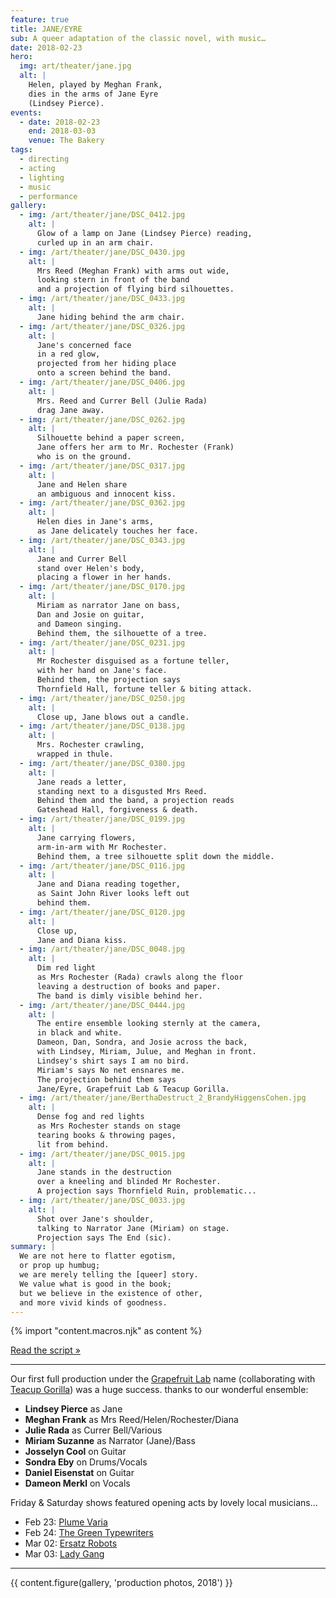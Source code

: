 ```yaml
---
feature: true
title: JANE/EYRE
sub: A queer adaptation of the classic novel, with music…
date: 2018-02-23
hero:
  img: art/theater/jane.jpg
  alt: |
    Helen, played by Meghan Frank,
    dies in the arms of Jane Eyre
    (Lindsey Pierce).
events:
  - date: 2018-02-23
    end: 2018-03-03
    venue: The Bakery
tags:
  - directing
  - acting
  - lighting
  - music
  - performance
gallery:
  - img: /art/theater/jane/DSC_0412.jpg
    alt: |
      Glow of a lamp on Jane (Lindsey Pierce) reading,
      curled up in an arm chair.
  - img: /art/theater/jane/DSC_0430.jpg
    alt: |
      Mrs Reed (Meghan Frank) with arms out wide,
      looking stern in front of the band
      and a projection of flying bird silhouettes.
  - img: /art/theater/jane/DSC_0433.jpg
    alt: |
      Jane hiding behind the arm chair.
  - img: /art/theater/jane/DSC_0326.jpg
    alt: |
      Jane's concerned face
      in a red glow,
      projected from her hiding place
      onto a screen behind the band.
  - img: /art/theater/jane/DSC_0406.jpg
    alt: |
      Mrs. Reed and Currer Bell (Julie Rada)
      drag Jane away.
  - img: /art/theater/jane/DSC_0262.jpg
    alt: |
      Silhouette behind a paper screen,
      Jane offers her arm to Mr. Rochester (Frank)
      who is on the ground.
  - img: /art/theater/jane/DSC_0317.jpg
    alt: |
      Jane and Helen share
      an ambiguous and innocent kiss.
  - img: /art/theater/jane/DSC_0362.jpg
    alt: |
      Helen dies in Jane's arms,
      as Jane delicately touches her face.
  - img: /art/theater/jane/DSC_0343.jpg
    alt: |
      Jane and Currer Bell
      stand over Helen's body,
      placing a flower in her hands.
  - img: /art/theater/jane/DSC_0170.jpg
    alt: |
      Miriam as narrator Jane on bass,
      Dan and Josie on guitar,
      and Dameon singing.
      Behind them, the silhouette of a tree.
  - img: /art/theater/jane/DSC_0231.jpg
    alt: |
      Mr Rochester disguised as a fortune teller,
      with her hand on Jane's face.
      Behind them, the projection says
      Thornfield Hall, fortune teller & biting attack.
  - img: /art/theater/jane/DSC_0250.jpg
    alt: |
      Close up, Jane blows out a candle.
  - img: /art/theater/jane/DSC_0138.jpg
    alt: |
      Mrs. Rochester crawling,
      wrapped in thule.
  - img: /art/theater/jane/DSC_0380.jpg
    alt: |
      Jane reads a letter,
      standing next to a disgusted Mrs Reed.
      Behind them and the band, a projection reads
      Gateshead Hall, forgiveness & death.
  - img: /art/theater/jane/DSC_0199.jpg
    alt: |
      Jane carrying flowers,
      arm-in-arm with Mr Rochester.
      Behind them, a tree silhouette split down the middle.
  - img: /art/theater/jane/DSC_0116.jpg
    alt: |
      Jane and Diana reading together,
      as Saint John River looks left out
      behind them.
  - img: /art/theater/jane/DSC_0120.jpg
    alt: |
      Close up,
      Jane and Diana kiss.
  - img: /art/theater/jane/DSC_0048.jpg
    alt: |
      Dim red light
      as Mrs Rochester (Rada) crawls along the floor
      leaving a destruction of books and paper.
      The band is dimly visible behind her.
  - img: /art/theater/jane/DSC_0444.jpg
    alt: |
      The entire ensemble looking sternly at the camera,
      in black and white.
      Dameon, Dan, Sondra, and Josie across the back,
      with Lindsey, Miriam, Julue, and Meghan in front.
      Lindsey's shirt says I am no bird.
      Miriam's says No net ensnares me.
      The projection behind them says
      Jane/Eyre, Grapefruit Lab & Teacup Gorilla.
  - img: /art/theater/jane/BerthaDestruct_2_BrandyHiggensCohen.jpg
    alt: |
      Dense fog and red lights
      as Mrs Rochester stands on stage
      tearing books & throwing pages,
      lit from behind.
  - img: /art/theater/jane/DSC_0015.jpg
    alt: |
      Jane stands in the destruction
      over a kneeling and blinded Mr Rochester.
      A projection says Thornfield Ruin, problematic...
  - img: /art/theater/jane/DSC_0033.jpg
    alt: |
      Shot over Jane's shoulder,
      talking to Narrator Jane (Miriam) on stage.
      Projection says The End (sic).
summary: |
  We are not here to flatter egotism,
  or prop up humbug;
  we are merely telling the [queer] story.
  We value what is good in the book;
  but we believe in the existence of other,
  and more vivid kinds of goodness.
---
```


{% import "content.macros.njk" as content %}

[Read the script »](./script/)

------

Our first full production
under the [Grapefruit Lab][lab] name
(collaborating with [Teacup Gorilla][teacup])
was a huge success.
thanks to our wonderful ensemble:

[lab]: https://grapefruitlab.com/
[teacup]: https://teacupgorilla.com/

- **Lindsey Pierce** as Jane
- **Meghan Frank** as Mrs Reed/Helen/Rochester/Diana
- **Julie Rada** as Currer Bell/Various
- **Miriam Suzanne** as Narrator (Jane)/Bass
- **Josselyn Cool** on Guitar
- **Sondra Eby** on Drums/Vocals
- **Daniel Eisenstat** on Guitar
- **Dameon Merkl** on Vocals

Friday & Saturday shows
featured opening acts by lovely local musicians…

- Feb 23:
  [Plume Varia](https://www.facebook.com/plumevaria/)
- Feb 24:
  [The Green Typewriters](https://www.facebook.com/greentypewriters/)
- Mar 02:
  [Ersatz Robots](https://www.facebook.com/ersatzrobots/)
- Mar 03:
  [Lady Gang](https://www.ladygangmusic.com/)

------

{{ content.figure(gallery, 'production photos, 2018') }}
